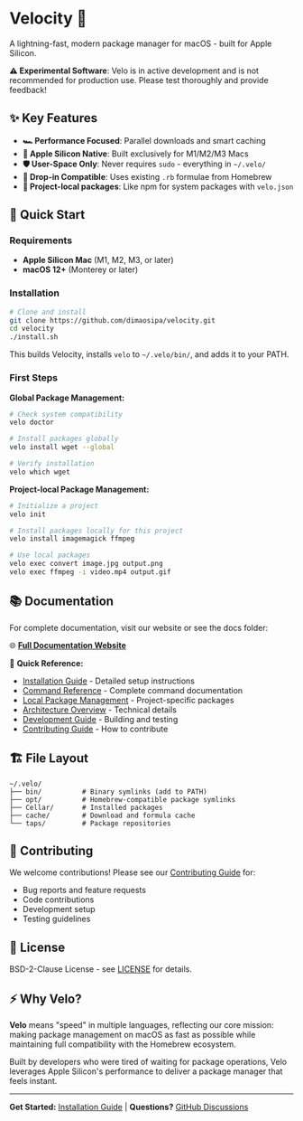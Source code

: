 # Velocity 🚀

A lightning-fast, modern package manager for macOS - built for Apple Silicon.

**⚠️ Experimental Software**: Velo is in active development and is not recommended for production use. Please test thoroughly and provide feedback!

## ✨ Key Features

- **🏎️ Performance Focused**: Parallel downloads and smart caching
- **🔋 Apple Silicon Native**: Built exclusively for M1/M2/M3 Macs  
- **🛡️ User-Space Only**: Never requires `sudo` - everything in `~/.velo/`
- **🔄 Drop-in Compatible**: Uses existing `.rb` formulae from Homebrew
- **💼 Project-local packages**: Like npm for system packages with `velo.json`

## 🚀 Quick Start

### Requirements

- **Apple Silicon Mac** (M1, M2, M3, or later)
- **macOS 12+** (Monterey or later)

### Installation

```bash
# Clone and install
git clone https://github.com/dimaosipa/velocity.git
cd velocity
./install.sh
```

This builds Velocity, installs `velo` to `~/.velo/bin/`, and adds it to your PATH.

### First Steps

**Global Package Management:**
```bash
# Check system compatibility
velo doctor

# Install packages globally
velo install wget --global

# Verify installation
velo which wget
```

**Project-local Package Management:**
```bash
# Initialize a project
velo init

# Install packages locally for this project
velo install imagemagick ffmpeg

# Use local packages
velo exec convert image.jpg output.png
velo exec ffmpeg -i video.mp4 output.gif
```

## 📚 Documentation

For complete documentation, visit our website or see the docs folder:

🌐 **[Full Documentation Website](https://dimaosipa.github.io/velocity)**

📖 **Quick Reference:**
- [Installation Guide](docs/installation.md) - Detailed setup instructions
- [Command Reference](docs/commands.md) - Complete command documentation  
- [Local Package Management](docs/local-packages.md) - Project-specific packages
- [Architecture Overview](docs/architecture.md) - Technical details
- [Development Guide](docs/development.md) - Building and testing
- [Contributing Guide](docs/contributing.md) - How to contribute

## 🏗️ File Layout

```
~/.velo/
├── bin/          # Binary symlinks (add to PATH)
├── opt/          # Homebrew-compatible package symlinks  
├── Cellar/       # Installed packages
├── cache/        # Download and formula cache
└── taps/         # Package repositories
```

## 🤝 Contributing

We welcome contributions! Please see our [Contributing Guide](docs/contributing.md) for:

- Bug reports and feature requests
- Code contributions
- Development setup
- Testing guidelines

## 📄 License

BSD-2-Clause License - see [LICENSE](LICENSE) for details.

## ⚡ Why Velo?

**Velo** means "speed" in multiple languages, reflecting our core mission: making package management on macOS as fast as possible while maintaining full compatibility with the Homebrew ecosystem.

Built by developers who were tired of waiting for package operations, Velo leverages Apple Silicon's performance to deliver a package manager that feels instant.

---

**Get Started:** [Installation Guide](docs/installation.md) | **Questions?** [GitHub Discussions](https://github.com/dimaosipa/velocity/discussions)
